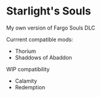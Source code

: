 # Starlight's Souls

My own version of Fargo Souls DLC

Currrent compatible mods:
- Thorium
- Shaddows of Abaddon

WIP compatibility
- Calamity
- Redemption
